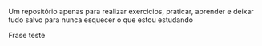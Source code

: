 Um repositório apenas para realizar exercicios, praticar, aprender e deixar tudo salvo para nunca esquecer o que estou estudando


Frase teste